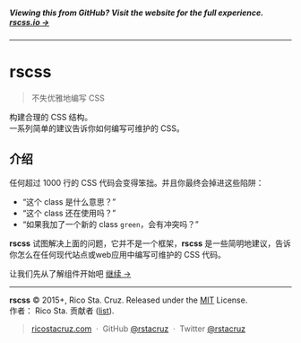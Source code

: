 ##### Viewing this from GitHub? Visit the website for the full experience. **[rscss.io →](http://rscss.io)**
<!-- {h5: style='display:none'} -->

----
<!-- {hr: style='display:none'} -->

# rscss

<!-- {h1:.massive-header.-with-tagline} -->

> 不失优雅地编写 CSS

构建合理的 CSS 结构。<br>
一系列简单的建议告诉你如何编写可维护的 CSS。

介绍
------------

任何超过 1000 行的 CSS 代码会变得笨拙。并且你最终会掉进这些陷阱：

* “这个 class 是什么意思？”
* “这个 class 还在使用吗？”
* “如果我加了一个新的 class `green`，会有冲突吗？”

**rscss** 试图解决上面的问题，它并不是一个框架，**rscss** 是一些简明地建议，告诉你怎么在任何现代站点或web应用中编写可维护的 CSS 代码。

让我们先从了解组件开始吧
[继续 →](docs/components.md)
<!-- {p:.pull-box} -->

----
<!-- {hr: style='display:none'} -->

**rscss** © 2015+, Rico Sta. Cruz. Released under the [MIT] License.<br>
作者： Rico Sta. 贡献者 ([list][contributors]).
<!-- {p: style='display:none'} -->

> [ricostacruz.com](http://ricostacruz.com) &nbsp;&middot;&nbsp;
> GitHub [@rstacruz](https://github.com/rstacruz) &nbsp;&middot;&nbsp;
> Twitter [@rstacruz](https://twitter.com/rstacruz)
<!-- {blockquote: style='display:none'} -->

[MIT]: http://mit-license.org/
[contributors]: http://github.com/rstacruz/rscss/contributors
